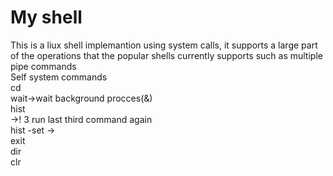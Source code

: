 # My shell
This is a  liux shell implemantion using system calls, it supports a large part of the operations that the popular shells currently supports such as multiple pipe commands  <br />
Self system commands <br />
cd <br />
wait->wait background procces(&) <br />
hist <br />
  ->! 3 run last third command again <br />
  hist -set <Number> ->     <br />
exit    <br />
dir     <br />
clr      <br />
